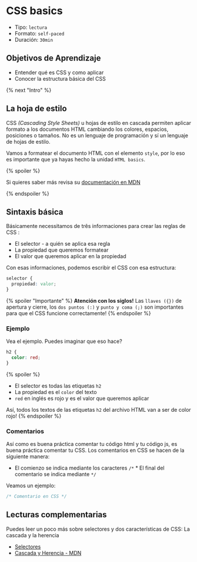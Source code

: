 # CSS basics

- Tipo: `lectura`
- Formato: `self-paced`
- Duración: `30min`

## Objetivos de Aprendizaje

- Entender qué es CSS y como aplicar
- Conocer la estructura básica del CSS

{% next "Intro" %}

## La hoja de estilo

CSS _(Cascading Style Sheets)_ u hojas de estilo en cascada permiten aplicar
formato a los documentos HTML cambiando los colores, espacios, posiciones o tamaños.
No es un lenguaje de programación y sí un lenguaje de hojas de estilo.

Vamos a formatear el documento HTML con el elemento `style`, por lo eso es importante
que ya hayas hecho la unidad `HTML basics`.

{% spoiler %}

Si quieres saber más revisa su [documentación en MDN](https://developer.mozilla.org/es/docs/Web/CSS)

{% endspoiler %}

## Sintaxis básica

Básicamente necessitamos de três informaciones para crear las reglas de CSS :

- El selector - a quién se aplica esa regla
- La propiedad que queremos formatear
- El valor que queremos aplicar en la propiedad

Con esas informaciones, podemos escribir el CSS con esa estructura:

```css
selector {
  propiedad: valor;
}
```

{% spoiler "Importante" %}
**Atención con los siglos!**
Las `llaves ({})` de apertura y cierre, los `dos puntos (:)` y `punto y coma (;)`
son importantes para que el CSS funcione correctamente!
{% endspoiler %}

### Ejemplo

Vea el ejemplo. Puedes imaginar que eso hace?

```css
h2 {
  color: red;
}
```

{% spoiler %}

- El selector es todas las etiquetas `h2`
- La propiedad es el `color` del texto
- `red` en inglés es rojo y es el valor que queremos aplicar

Así, todos los textos de las etiquetas `h2` del archivo HTML van a ser de color rojo!
{% endspoiler %}

### Comentarios

Así como es buena práctica comentar tu código html y tu código js, es buena
práctica comentar tu CSS. Los comentarios en CSS se hacen de la siguiente manera:

- El comienzo se indica mediante los caracteres `/*` * El final del comentario
  se indica mediante `*/`

Veamos un ejemplo:

```css
/* Comentario en CSS */
```

## Lecturas complementarias

Puedes leer un poco más sobre selectores y dos características de CSS: La cascada y la herencia

- [Selectores](https://developer.mozilla.org/es/docs/Web/CSS/CSS_Selectors)
- [Cascada y Herencia - MDN](https://developer.mozilla.org/es/docs/Learn/CSS/Introduction_to_CSS/Cascada_y_herencia)
